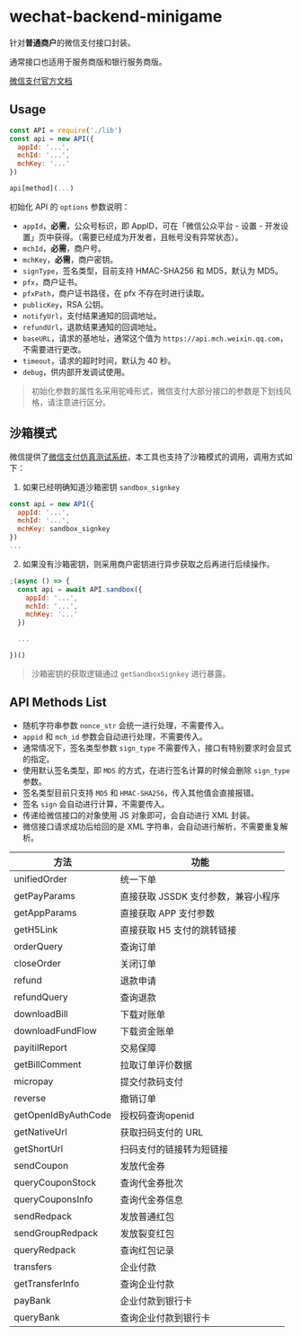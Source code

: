 # wechat-backend-minigame

针对**普通商户**的微信支付接口封装。

通常接口也适用于服务商版和银行服务商版。

[微信支付官方文档](https://pay.weixin.qq.com/wiki/doc/api/index.html)

## Usage

```js
const API = require('./lib')
const api = new API({
  appId: '...',
  mchId: '...',
  mchKey: '...'
})

api[method](...)
```

初始化 API 的 `options` 参数说明：

- `appId`，**必需**，公众号标识，即 AppID，可在「微信公众平台 - 设置 - 开发设置」页中获得。（需要已经成为开发者，且帐号没有异常状态）。
- `mchId`，**必需**，商户号。
- `mchKey`，**必需**，商户密钥。
- `signType`，签名类型，目前支持 HMAC-SHA256 和 MD5，默认为 MD5。
- `pfx`，商户证书。
- `pfxPath`，商户证书路径，在 pfx 不存在时进行读取。
- `publicKey`，RSA 公钥。
- `notifyUrl`，支付结果通知的回调地址。
- `refundUrl`，退款结果通知的回调地址。
- `baseURL`，请求的基地址，通常这个值为 `https://api.mch.weixin.qq.com`，不需要进行更改。
- `timeout`，请求的超时时间，默认为 40 秒。
- `debug`，供内部开发调试使用。

> 初始化参数的属性名采用驼峰形式，微信支付大部分接口的参数是下划线风格，请注意进行区分。

## 沙箱模式

微信提供了[微信支付仿真测试系统](https://pay.weixin.qq.com/wiki/doc/api/micropay.php?chapter=23_1&index=1)，本工具也支持了沙箱模式的调用，调用方式如下：

1. 如果已经明确知道沙箱密钥 `sandbox_signkey`

```js
const api = new API({
  appId: '...',
  mchId: '...',
  mchKey: sandbox_signkey
})
...
```

2. 如果没有沙箱密钥，则采用商户密钥进行异步获取之后再进行后续操作。

```js
;(async () => {
  const api = await API.sandbox({
    appId: '...',
    mchId: '...',
    mchKey: '...'
  })

  ...

})()
```

> 沙箱密钥的获取逻辑通过 `getSandboxSignkey` 进行暴露。

## API Methods List

- 随机字符串参数 `nonce_str` 会统一进行处理，不需要传入。
- `appid` 和 `mch_id` 参数会自动进行处理，不需要传入。
- 通常情况下，签名类型参数 `sign_type` 不需要传入，接口有特别要求时会显式的指定。
- 使用默认签名类型，即 `MD5` 的方式，在进行签名计算的时候会删除 `sign_type` 参数。
- 签名类型目前只支持 `MD5` 和 `HMAC-SHA256`，传入其他值会直接报错。
- 签名 `sign` 会自动进行计算，不需要传入。
- 传递给微信接口的对象使用 JS 对象即可，会自动进行 XML 封装。
- 微信接口请求成功后给回的是 XML 字符串，会自动进行解析，不需要重复解析。

方法|功能
----|----
unifiedOrder|统一下单
getPayParams|直接获取 JSSDK 支付参数，兼容小程序
getAppParams|直接获取 APP 支付参数
getH5Link|直接获取 H5 支付的跳转链接
orderQuery|查询订单
closeOrder|关闭订单
refund|退款申请
refundQuery|查询退款
downloadBill|下载对账单
downloadFundFlow|下载资金账单
payitilReport|交易保障
getBillComment|拉取订单评价数据
micropay|提交付款码支付
reverse|撤销订单
getOpenIdByAuthCode|授权码查询openid
getNativeUrl|获取扫码支付的 URL
getShortUrl|扫码支付的链接转为短链接
sendCoupon|发放代金券
queryCouponStock|查询代金券批次
queryCouponsInfo|查询代金券信息
sendRedpack|发放普通红包
sendGroupRedpack|发放裂变红包
queryRedpack|查询红包记录
transfers|企业付款
getTransferInfo|查询企业付款
payBank|企业付款到银行卡
queryBank|查询企业付款到银行卡
